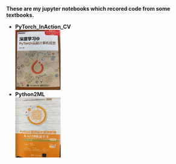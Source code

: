 **These are my jupyter notebooks which recored code from some textbooks.**
- **PyTorch_InAction_CV** <div align=left><img width="120" height="160" src="resources/PyTorch_InAction_CV.jpg"/></div>
- **Python2ML** <div align=left><img width="120" height="160" src="resources/Python2ML.jpg"/></div>
